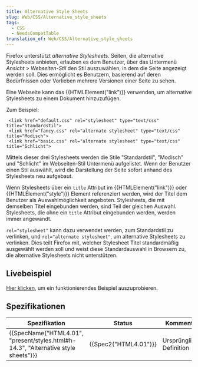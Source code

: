 ```yaml
---
title: Alternative Style Sheets
slug: Web/CSS/Alternative_style_sheets
tags:
  - CSS
  - NeedsCompatTable
translation_of: Web/CSS/Alternative_style_sheets
---
```

Firefox unterstützt _alternative Stylesheets_. Seiten, die alternative Stylesheets anbieten, erlauben es dem Benutzer, über das Untermenü _Ansicht_ > _Webseiten-Stil_ den Stil auszuwählen, in dem die Seite angezeigt werden soll. Dies ermöglicht es Benutzern, basierend auf deren Bedürfnissen oder Vorlieben mehrere Versionen einer Seite zu sehen.

Eine Webseite kann das {{HTMLElement("link")}} verwenden, um alternative Stylesheets zu einem Dokument hinzuzufügen.

Zum Beispiel:

     <link href="default.css" rel="stylesheet" type="text/css" title="Standardstil">
     <link href="fancy.css" rel="alternate stylesheet" type="text/css" title="Modisch">
     <link href="basic.css" rel="alternate stylesheet" type="text/css" title="Schlicht">

Mittels dieser drei Stylesheets werden die Stile "Standardstil", "Modisch" und "Schlicht" im Webseiten-Stil Untermenü aufgelistet. Wenn der Benutzer einen Stil auswählt, wird die Darstellung der Seite sofort anhand des Stylesheets neu aufgebaut.

Wenn Stylesheets über ein `title` Attribut im {{HTMLElement("link")}} oder {{HTMLElement("style")}} Element referenziert werden, wird der Titel dem Benutzer als Auswahlmöglichkeit angeboten. Stylesheets, die mit demselben Titel eingebunden werden, sind Teil der gleichen Auswahl. Stylesheets, die ohne ein `title` Attribut eingebunden werden, werden immer angewandt.

`rel="stylesheet"` kann dazu verwendet werden, zum Standardstil zu verlinken, und `rel="alternate stylesheet"`, um alternative Stylesheets zu verlinken. Dies teilt Firefox mit, welcher Stylesheet Titel standardmäßig ausgewählt werden soll und weist diese Standardauswahl in Browsern zu, die alternative Stylesheets nicht unterstützen.

## Livebeispiel

[Hier klicken](/samples/cssref/altstyles/index.html), um ein funktionierendes Beispiel auszuprobieren.

## Spezifikationen

| Spezifikation                                                                                                | Status                       | Kommentar                |
| ------------------------------------------------------------------------------------------------------------ | ---------------------------- | ------------------------ |
| {{SpecName("HTML4.01", "present/styles.html#h-14.3", "Alternative style sheets")}} | {{Spec2("HTML4.01")}} | Ursprüngliche Definition |
